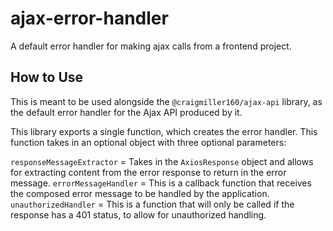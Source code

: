 # ajax-error-handler

A default error handler for making ajax calls from a frontend project.

## How to Use

This is meant to be used alongside the `@craigmiller160/ajax-api` library, as the default error handler for the Ajax API produced by it.

This library exports a single function, which creates the error handler. This function takes in an optional object with three optional parameters:

`responseMessageExtractor` = Takes in the `AxiosResponse` object and allows for extracting content from the error response to return in the error message.
`errorMessageHandler` = This is a callback function that receives the composed error message to be handled by the application.
`unauthorizedHandler` = This is a function that will only be called if the response has a 401 status, to allow for unauthorized handling.

